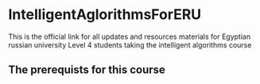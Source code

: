 # IntelligentAglorithmsForERU
This is the official link for all updates and resources materials for Egyptian russian university Level 4 students taking the intelligent algorithms course



## The prerequists for this course 


